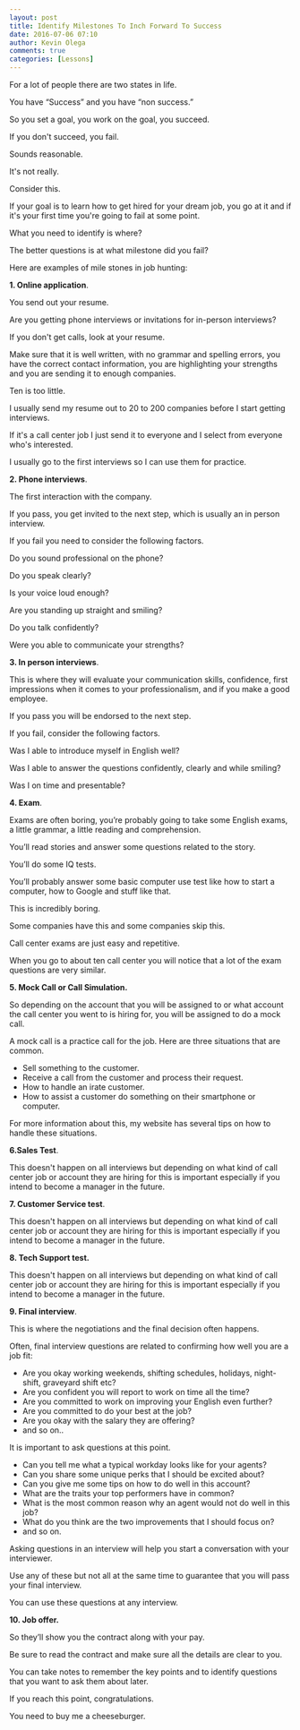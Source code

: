 ```yaml
---
layout: post
title: Identify Milestones To Inch Forward To Success
date: 2016-07-06 07:10
author: Kevin Olega
comments: true
categories: [Lessons]
---
```

For a lot of people there are two states in life. 

You have “Success” and you have “non success.” 

So you set a goal, you work on the goal, you succeed. 

If you don't succeed, you fail. 

Sounds reasonable. 

It's not really. 

Consider this. 

If your goal is to learn how to get hired for your dream job, you go at it and if it's your first time you're going to fail at some point. 

What you need to identify is where? 

The better questions is at what milestone did you fail? 

Here are examples of mile stones in job hunting:

**1. Online application**. 

You send out your resume. 

Are you getting phone interviews or invitations for in-person interviews? 

If you don't get calls, look at your resume. 

Make sure that it is well written, with no grammar and spelling errors, you have the correct contact information, you are highlighting your strengths and you are sending it to enough companies. 

Ten is too little. 

I usually send my resume out to 20 to 200 companies before I start getting interviews. 

If it's a call center job I just send it to everyone and I select from everyone who's interested. 

I usually go to the first interviews so I can use them for practice.

**2. Phone interviews**. 

The first interaction with the company. 

If you pass, you get invited to the next step, which is usually an in person interview. 

If you fail you need to consider the following factors. 

Do you sound professional on the phone? 

Do you speak clearly? 

Is your voice loud enough? 

Are you standing up straight and smiling? 

Do you talk confidently? 

Were you able to communicate your strengths?

**3. In person interviews**. 

This is where they will evaluate your communication skills, confidence, first impressions when it comes to your professionalism, and if you make a good employee. 

If you pass you will be endorsed to the next step. 

If you fail, consider the following factors. 

Was I able to introduce myself in English well? 

Was I able to answer the questions confidently, clearly and while smiling? 

Was I on time and presentable? 

**4. Exam**.

Exams are often boring, you’re probably going to take some English exams, a little grammar, a little reading and comprehension. 

You’ll read stories and answer some questions related to the story. 

You’ll do some IQ tests. 

You’ll probably answer some basic computer use test like how to start a computer, how to Google and stuff like that. 

This is incredibly boring. 

Some companies have this and some companies skip this. 

Call center exams are just easy and repetitive. 

When you go to about ten call center you will notice that a lot of the exam questions are very similar.

**5.  Mock Call or Call Simulation.**

So depending on the account that you will be assigned to or what account the call center you went to is hiring for, you will be assigned to do a mock call.

A mock call is a practice call for the job. Here are three situations that are common.

- Sell something to the customer.
- Receive a call from the customer and process their request.
- How to handle an irate customer.
- How to assist a customer do something on their smartphone or computer.

For more information about this, my website has several tips on how to handle these situations.

**6.Sales Test**. 

This doesn't happen on all interviews but depending on what kind of call center job or account they are hiring for this is important especially if you intend to become a manager in the future.

**7. Customer Service test**. 

This doesn't happen on all interviews but depending on what kind of call center job or account they are hiring for this is important especially if you intend to become a manager in the future.

**8. Tech Support test.**
  
This doesn't happen on all interviews but depending on what kind of call center job or account they are hiring for this is important especially if you intend to become a manager in the future.

**9. Final interview**. 

This is where the negotiations and the final decision often happens. 

Often, final interview questions are related to confirming how well you are a job fit:

- Are you okay working weekends, shifting schedules, holidays, night-shift, graveyard shift etc?
- Are you confident you will report to work on time all the time?
- Are you committed to work on improving your English even further?
- Are you committed to do your best at the job?
- Are you okay with the salary they are offering?
- and so on..

It is important to ask questions at this point.

- Can you tell me what a typical workday looks like for your agents?
- Can you share some unique perks that I should be excited about?
- Can you give me some tips on how to do well in this account?
- What are the traits your top performers have in common?
- What is the most common reason why an agent would not do well in this job?
- What do you think are the two improvements that I should focus on?
- and so on.

Asking questions in an interview will help you start a conversation with your interviewer. 

Use any of these but not all at the same time to guarantee that you will pass your final interview. 

You can use these questions at any interview.

**10.  Job offer.**

So they’ll show you the contract along with your pay. 

Be sure to read the contract and make sure all the details are clear to you.

You can take notes to remember the key points and to identify questions that you want to ask them about later. 

If you reach this point, congratulations. 

You need to buy me a cheeseburger. 
